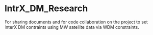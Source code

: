 # IntrX_DM_Research

For sharing documents and for code collaboration on the project to set InterX DM contraints using MW satellite data via WDM constraints.
